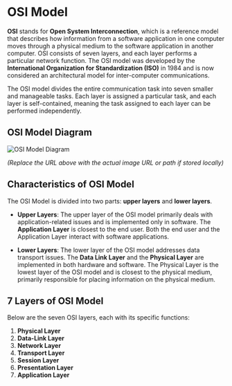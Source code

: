 # OSI Model

**OSI** stands for **Open System Interconnection**, which is a reference model that describes how information from a software application in one computer moves through a physical medium to the software application in another computer. OSI consists of seven layers, and each layer performs a particular network function. The OSI model was developed by the **International Organization for Standardization (ISO)** in 1984 and is now considered an architectural model for inter-computer communications.

The OSI model divides the entire communication task into seven smaller and manageable tasks. Each layer is assigned a particular task, and each layer is self-contained, meaning the task assigned to each layer can be performed independently.

## OSI Model Diagram

![OSI Model Diagram](https://images.javatpoint.com/tutorial/computer-network/images/osi-model.png)

*(Replace the URL above with the actual image URL or path if stored locally)*

## Characteristics of OSI Model

The OSI Model is divided into two parts: **upper layers** and **lower layers**.

- **Upper Layers**: The upper layer of the OSI model primarily deals with application-related issues and is implemented only in software. The **Application Layer** is closest to the end user. Both the end user and the Application Layer interact with software applications.
  
- **Lower Layers**: The lower layer of the OSI model addresses data transport issues. The **Data Link Layer** and the **Physical Layer** are implemented in both hardware and software. The Physical Layer is the lowest layer of the OSI model and is closest to the physical medium, primarily responsible for placing information on the physical medium.

## 7 Layers of OSI Model

Below are the seven OSI layers, each with its specific functions:

1. **Physical Layer**
2. **Data-Link Layer**
3. **Network Layer**
4. **Transport Layer**
5. **Session Layer**
6. **Presentation Layer**
7. **Application Layer**
